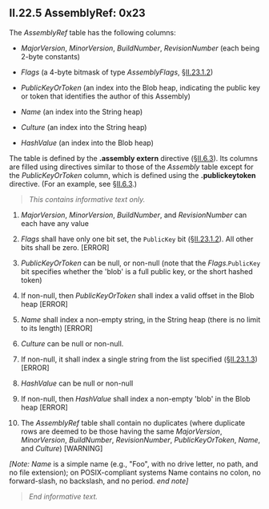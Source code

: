 ## II.22.5 AssemblyRef: 0x23

The _AssemblyRef_ table has the following columns:

 * _MajorVersion_, _MinorVersion_, _BuildNumber_, _RevisionNumber_ (each being 2-byte constants)

 * _Flags_ (a 4-byte bitmask of type _AssemblyFlags_, §[II.23.1.2](ii.23.1.2-values-for-assemblyflags.md))

 * _PublicKeyOrToken_ (an index into the Blob heap, indicating the public key or token that identifies the author of this Assembly)

 * _Name_ (an index into the String heap)

 * _Culture_ (an index into the String heap)

 * _HashValue_ (an index into the Blob heap)

The table is defined by the **.assembly extern** directive (§[II.6.3](#todo-missing-hyperlink)). Its columns are filled using directives similar to those of the _Assembly_ table except for the _PublicKeyOrToken_ column, which is defined using the **.publickeytoken** directive. (For an example, see §[II.6.3](#todo-missing-hyperlink).)

> _This contains informative text only._

 1. _MajorVersion_, _MinorVersion_, _BuildNumber_, and _RevisionNumber_ can each have any value

 2. _Flags_ shall have only one bit set, the `PublicKey` bit (§[II.23.1.2](ii.23.1.2-values-for-assemblyflags.md)). All other bits shall be zero. \[ERROR\]

 3. _PublicKeyOrToken_ can be null, or non-null (note that the _Flags_.`PublicKey` bit specifies whether the 'blob' is a full public key, or the short hashed token)

 4. If non-null, then _PublicKeyOrToken_ shall index a valid offset in the Blob heap \[ERROR\]

 5. _Name_ shall index a non-empty string, in the String heap (there is no limit to its length) \[ERROR\]

 6. _Culture_ can be null or non-null.

 7. If non-null, it shall index a single string from the list specified (§[II.23.1.3](ii.23.1.3-values-for-culture.md)) \[ERROR\]

 8. _HashValue_ can be null or non-null

 9. If non-null, then _HashValue_ shall index a non-empty 'blob' in the Blob heap \[ERROR\]

 10. The _AssemblyRef_ table shall contain no duplicates (where duplicate rows are deemed to be those having the same _MajorVersion_, _MinorVersion_, _BuildNumber_, _RevisionNumber_, _PublicKeyOrToken_, _Name_, and _Culture_) \[WARNING\]

_[Note:_ _Name_ is a simple name (e.g., "Foo", with no drive letter, no path, and no file extension); on POSIX-compliant systems Name contains no colon, no forward-slash, no backslash, and no period. _end note]_

> _End informative text._

